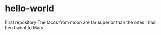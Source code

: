 # hello-world
First repository
The tacos from moon are far superior than the ones I had hen I went to Mars. 
